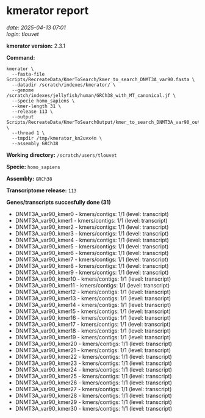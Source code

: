 # kmerator report
*date: 2025-04-13 07:01*  
*login: tlouvet*

**kmerator version:** 2.3.1

**Command:**

```
kmerator \
  --fasta-file Scripts/RecreateData/KmerToSearch/kmer_to_search_DNMT3A_var90.fasta \
  --datadir /scratch/indexes/kmerator/ \
  --genome /scratch/indexes/jellyfish/human/GRCh38_with_MT_canonical.jf \
  --specie homo_sapiens \
  --kmer-length 31 \
  --release 113 \
  --output Scripts/RecreateData/KmerToSearchOutput/kmer_to_search_DNMT3A_var90_output \
  --thread 1 \
  --tmpdir /tmp/kmerator_kn2uvx4n \
  --assembly GRCh38
```

**Working directory:** `/scratch/users/tlouvet`

**Specie:** `homo_sapiens`

**Assembly:** `GRCh38`

**Transcriptome release:** `113`

**Genes/transcripts succesfully done (31)**

- DNMT3A_var90_kmer0 - kmers/contigs: 1/1 (level: transcript)
- DNMT3A_var90_kmer1 - kmers/contigs: 1/1 (level: transcript)
- DNMT3A_var90_kmer2 - kmers/contigs: 1/1 (level: transcript)
- DNMT3A_var90_kmer3 - kmers/contigs: 1/1 (level: transcript)
- DNMT3A_var90_kmer4 - kmers/contigs: 1/1 (level: transcript)
- DNMT3A_var90_kmer5 - kmers/contigs: 1/1 (level: transcript)
- DNMT3A_var90_kmer6 - kmers/contigs: 1/1 (level: transcript)
- DNMT3A_var90_kmer7 - kmers/contigs: 1/1 (level: transcript)
- DNMT3A_var90_kmer8 - kmers/contigs: 1/1 (level: transcript)
- DNMT3A_var90_kmer9 - kmers/contigs: 1/1 (level: transcript)
- DNMT3A_var90_kmer10 - kmers/contigs: 1/1 (level: transcript)
- DNMT3A_var90_kmer11 - kmers/contigs: 1/1 (level: transcript)
- DNMT3A_var90_kmer12 - kmers/contigs: 1/1 (level: transcript)
- DNMT3A_var90_kmer13 - kmers/contigs: 1/1 (level: transcript)
- DNMT3A_var90_kmer14 - kmers/contigs: 1/1 (level: transcript)
- DNMT3A_var90_kmer15 - kmers/contigs: 1/1 (level: transcript)
- DNMT3A_var90_kmer16 - kmers/contigs: 1/1 (level: transcript)
- DNMT3A_var90_kmer17 - kmers/contigs: 1/1 (level: transcript)
- DNMT3A_var90_kmer18 - kmers/contigs: 1/1 (level: transcript)
- DNMT3A_var90_kmer19 - kmers/contigs: 1/1 (level: transcript)
- DNMT3A_var90_kmer20 - kmers/contigs: 1/1 (level: transcript)
- DNMT3A_var90_kmer21 - kmers/contigs: 1/1 (level: transcript)
- DNMT3A_var90_kmer22 - kmers/contigs: 1/1 (level: transcript)
- DNMT3A_var90_kmer23 - kmers/contigs: 1/1 (level: transcript)
- DNMT3A_var90_kmer24 - kmers/contigs: 1/1 (level: transcript)
- DNMT3A_var90_kmer25 - kmers/contigs: 1/1 (level: transcript)
- DNMT3A_var90_kmer26 - kmers/contigs: 1/1 (level: transcript)
- DNMT3A_var90_kmer27 - kmers/contigs: 1/1 (level: transcript)
- DNMT3A_var90_kmer28 - kmers/contigs: 1/1 (level: transcript)
- DNMT3A_var90_kmer29 - kmers/contigs: 1/1 (level: transcript)
- DNMT3A_var90_kmer30 - kmers/contigs: 1/1 (level: transcript)
